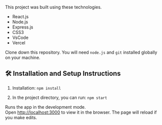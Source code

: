 <!-- CV updated: This is a test update comment. -->
This project was built using these technologies.

- React.js
- Node.js
- Express.js
- CSS3
- VsCode
- Vercel



Clone down this repository. You will need `node.js` and `git` installed globally on your machine.

## 🛠 Installation and Setup Instructions

1. Installation: `npm install`

2. In the project directory, you can run: `npm start`

Runs the app in the development mode.\
Open [http://localhost:3000](http://localhost:3000) to view it in the browser.
The page will reload if you make edits.
